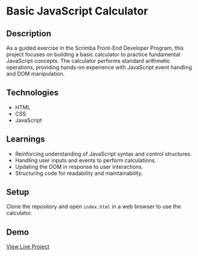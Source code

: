 # Basic JavaScript Calculator

## Description
As a guided exercise in the Scrimba Front-End Developer Program, this project focuses on building a basic calculator to practice fundamental JavaScript concepts. The calculator performs standard arithmetic operations, providing hands-on experience with JavaScript event handling and DOM manipulation.

## Technologies
- HTML
- CSS
- JavaScript

## Learnings
- Reinforcing understanding of JavaScript syntax and control structures.
- Handling user inputs and events to perform calculations.
- Updating the DOM in response to user interactions.
- Structuring code for readability and maintainability.

## Setup
Clone the repository and open `index.html` in a web browser to use the calculator.

## Demo
[View Live Project](https://strong-crumble-5b3338.netlify.app/)

